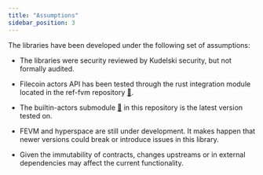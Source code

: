 ```yaml
---
title: "Assumptions"
sidebar_position: 3
---
```


The libraries have been developed under the following set of assumptions:

- The libraries were security reviewed by Kudelski security, but not formally audited.

- Filecoin actors API has been tested through the rust integration module located in the ref-fvm repository [:link:](https://github.com/Zondax/ref-fvm).

- The builtin-actors submodule [:link:](https://github.com/Zondax/filecoin-solidity/tree/master/testing) in this repository is the latest version tested on.

- FEVM and hyperspace are still under development. It makes happen that newer versions could break or introduce issues in this library.

- Given the immutability of contracts, changes upstreams or in external dependencies may affect the current functionality.

